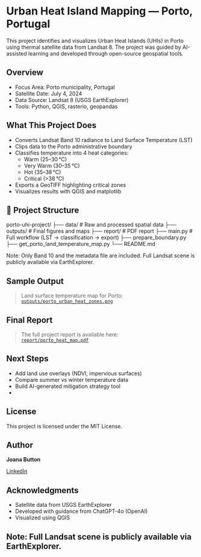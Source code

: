 # Urban Heat Island Mapping — Porto, Portugal

This project identifies and visualizes Urban Heat Islands (UHIs) in Porto using thermal satellite data from Landsat 8. The project was guided by AI-assisted learning and developed through open-source geospatial tools.

## Overview

- Focus Area: Porto municipality, Portugal
- Satellite Date: July 4, 2024
- Data Source: Landsat 8 (USGS EarthExplorer)
- Tools: Python, QGIS, rasterio, geopandas

## What This Project Does

- Converts Landsat Band 10 radiance to Land Surface Temperature (LST)
- Clips data to the Porto administrative boundary
- Classifies temperature into 4 heat categories:
  - Warm (25–30 °C)
  - Very Warm (30–35 °C)
  - Hot (35–38 °C)
  - Critical (>38 °C)
- Exports a GeoTIFF highlighting critical zones
- Visualizes results with QGIS and matplotlib

## 📂 Project Structure

porto-uhi-project/
├── data/ # Raw and processed spatial data
├── outputs/ # Final figures and maps
├── report/ # PDF report
├── main.py # Full workflow (LST → classification → export)
├── prepare_boundary.py
├── get_porto_land_temperature_map.py
└── README.md

Note: Only Band 10 and the metadata file are included. Full Landsat scene is publicly available via EarthExplorer.

## Sample Output

> Land surface temperature map for Porto:   
>  [`outputs/porto_urban_heat_zones.png`](outputs/porto_urban_heat_zones.png)


## Final Report

> The full project report is available here:  
>  [`report/porto_heat_map.pdf`](report/porto_heat_map.pdf)

## Next Steps

- Add land use overlays (NDVI, impervious surfaces)
- Compare summer vs winter temperature data
- Build AI-generated mitigation strategy tool
- 




## License

This project is licensed under the MIT License.

## Author

**Joana Button**


[LinkedIn](https://www.linkedin.com/in/joana-cardoso-button-33310844/) 

## Acknowledgments

- Satellite data from USGS EarthExplorer
- Developed with guidance from ChatGPT-4o (OpenAI)
- Visualized using QGIS

Note: 
Full Landsat scene is publicly available via EarthExplorer.
---



